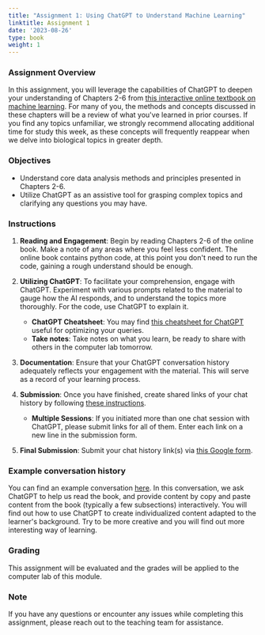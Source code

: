 ```yaml
---
title: "Assignment 1: Using ChatGPT to Understand Machine Learning"
linktitle: Assignment 1
date: '2023-08-26'
type: book
weight: 1
---
```

### Assignment Overview

In this assignment, you will leverage the capabilities of ChatGPT to deepen your understanding of Chapters 2-6 from [this interactive online textbook on machine learning](https://dmol.pub/ml/introduction.html). For many of you, the methods and concepts discussed in these chapters will be a review of what you've learned in prior courses. If you find any topics unfamiliar, we strongly recommend allocating additional time for study this week, as these concepts will frequently reappear when we delve into biological topics in greater depth.

### Objectives
- Understand core data analysis methods and principles presented in Chapters 2-6.
- Utilize ChatGPT as an assistive tool for grasping complex topics and clarifying any questions you may have.
  
### Instructions

1. **Reading and Engagement**: Begin by reading Chapters 2-6 of the online book. Make a note of any areas where you feel less confident. The online book contains python code, at this point you don't need to run the code, gaining a rough understand should be enough.

2. **Utilizing ChatGPT**: To facilitate your comprehension, engage with ChatGPT. Experiment with various prompts related to the material to gauge how the AI responds, and to understand the topics more thoroughly. For the code, use ChatGPT to explain it.
   
   - **ChatGPT Cheatsheet**: You may find [this cheatsheet for ChatGPT](/uploads/ChatGPT-Cheat-Sheet.pdf) useful for optimizing your queries.
   - **Take notes**: Take notes on what you learn, be ready to share with others in the computer lab tomorrow.

3. **Documentation**: Ensure that your ChatGPT conversation history adequately reflects your engagement with the material. This will serve as a record of your learning process.

4. **Submission**: Once you have finished, create shared links of your chat history by following [these instructions](https://help.openai.com/en/articles/7943611-create-a-shared-link).

   - **Multiple Sessions**: If you initiated more than one chat session with ChatGPT, please submit links for all of them. Enter each link on a new line in the submission form.

5. **Final Submission**: Submit your chat history link(s) via [this Google form](https://forms.gle/arapqVSDJFyKMqZb6).

### Example conversation history

You can find an example conversation [here](https://chat.openai.com/share/47994f03-c459-46da-9e24-7f9e4c07090d).
In this conversation, we ask ChatGPT to help us read the book, and provide content by copy and paste content from the book (typically a few subsections) interactively.
You will find out how to use ChatGPT to create individualized content adapted to the learner's background.
Try to be more creative and you will find out more interesting way of learning.
### Grading

This assignment will be evaluated and the grades will be applied to the computer lab of this module.

### Note

If you have any questions or encounter any issues while completing this assignment, please reach out to the teaching team for assistance.
